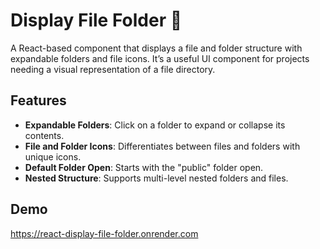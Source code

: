 # Display File Folder 📂

A React-based component that displays a file and folder structure with expandable folders and file icons. It’s a useful UI component for projects needing a visual representation of a file directory.

## Features

- **Expandable Folders**: Click on a folder to expand or collapse its contents.
- **File and Folder Icons**: Differentiates between files and folders with unique icons.
- **Default Folder Open**: Starts with the "public" folder open.
- **Nested Structure**: Supports multi-level nested folders and files.

## Demo
https://react-display-file-folder.onrender.com
